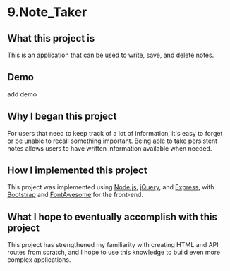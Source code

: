# 9.Note_Taker

## What this project is
This is an application that can be used to write, save, and delete notes.

## Demo
add demo

## Why I began this project
For users that need to keep track of a lot of information, it's easy to forget or be unable to recall something important. Being able to take persistent notes allows users to have written information available when needed.

## How I implemented this project
This project was implemented using [Node.js](https://nodejs.org/en/about/), [jQuery](https://api.jquery.com/), and [Express](https://expressjs.com/en/5x/api.html), with [Bootstrap](https://getbootstrap.com/) and [FontAwesome](https://fontawesome.com/) for the front-end.

## What I hope to eventually accomplish with this project
This project has strengthened my familiarity with creating HTML and API routes from scratch, and I hope to use this knowledge to build even more complex applications.
